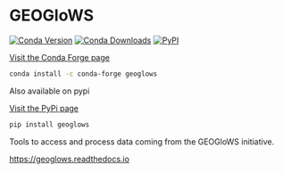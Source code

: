 # GEOGloWS
[![Conda Version](https://img.shields.io/conda/vn/conda-forge/geoglows.svg)](https://img.shields.io/conda/vn/conda-forge/geoglows.svg)
[![Conda Downloads](https://img.shields.io/conda/dn/conda-forge/geoglows.svg)](https://anaconda.org/conda-forge/geoglows)
[![PyPI](https://img.shields.io/pypi/v/geoglows)](https://pypi.org/project/geoglows)

[Visit the Conda Forge page](https://github.com/conda-forge/geoglows-feedstock)
```bash
conda install -c conda-forge geoglows
```

Also available on pypi

[Visit the PyPi page](https://pypi.org/project/geoglows)

```bash
pip install geoglows
```

Tools to access and process data coming from the GEOGloWS initiative.

https://geoglows.readthedocs.io